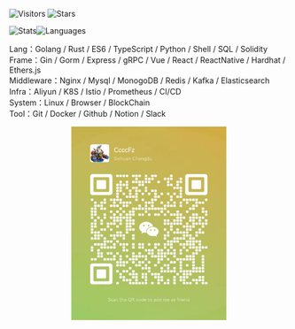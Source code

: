 <!-- Badge -->
![Visitors](https://visitor-badge.laobi.icu/badge?page_id=CcccFz.spiders&left_text=Visitors)
![Stars](https://img.shields.io/github/stars/CcccFz?label=Stars)

<!-- Stats -->
![Stats](https://github-readme-stats.vercel.app/api?username=CcccFz&hide_title=false&hide_border=true&show_icons=false&include_all_commits=true&count_private=true&line_height=20&theme=dracula)![Languages](https://github-readme-stats.vercel.app/api/top-langs/?username=CcccFz&hide_title=false&hide_border=true&layout=compact&theme=dracula)

Lang：Golang / Rust / ES6 / TypeScript / Python / Shell / SQL / Solidity  
Frame：Gin / Gorm / Express / gRPC / Vue / React / ReactNative / Hardhat / Ethers.js  
Middleware：Nginx / Mysql / MonogoDB / Redis / Kafka / Elasticsearch  
Infra：Aliyun / K8S / Istio / Prometheus / CI/CD   
System：Linux / Browser / BlockChain  
Tool：Git / Docker / Github / Notion / Slack  


<div  align="center"><img src="wx.jpg" width="280" height="350" alt="添加微信" align=center></div>
